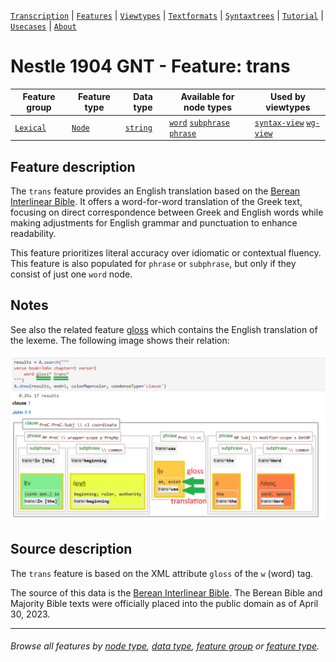<a name="start"></a>
[`Transcription`](../transcription.md#start) | [`Features`](README.md#start) | [`Viewtypes`](../viewtypes.md#start) | [`Textformats`](../textformats.md#start) |  [`Syntaxtrees`](../syntaxtrees.md#start) | [`Tutorial`](../../tutorial/README.md#start) | [`Usecases`](../usecases/README.md#start) | [`About`](../about.md#start)

# Nestle 1904 GNT - Feature: trans

Feature group | Feature type | Data type | Available for node types | Used by viewtypes
---  | --- | --- | --- | ---
[`Lexical`](featuresbygroup.md#lexical-features) | [`Node`](featuresbyfeaturetype.md#node-features) | [`string`](featuresbydatatype.md#string-datatype)  | [`word`](featuresbynodetype.md#word-nodes) [`subphrase`](featuresbynodetype.md#subphrase-nodes) [`phrase`](featuresbynodetype.md#phrase-nodes) | [`syntax-view`](../syntax-view.md#start) [`wg-view`](../wg-view.md#start) 

## Feature description

The `trans` feature provides an English translation based on the [Berean Interlinear Bible](https://berean.bible/). It offers a word-for-word translation of the Greek text, focusing on direct correspondence between Greek and English words while making adjustments for English grammar and punctuation to enhance readability.

This feature prioritizes literal accuracy over idiomatic or contextual fluency. This feature is also populated for `phrase` or `subphrase`, but only if they consist of just one `word` node.

## Notes

See also the related feature [gloss](gloss.md#start) which contains the English translation of the lexeme. The following image shows their relation:

<img src="images/gloss_versus_translation.png" width="600px">

## Source description

The `trans` feature is based on the XML attribute `gloss` of the `w` (word) tag.

The source of this data is the [Berean Interlinear Bible](https://interlinearbible.com/). The Berean Bible and Majority Bible texts were officially placed into the public domain as of April 30, 2023.

---
###### *Browse all features by [node type](featuresbynodetype.md#start), [data type](featuresbydatatype.md#start), [feature group](featuresbygroup.md#start) or [feature type](featuresbyfeaturetype.md#start).*
